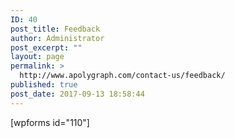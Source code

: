 ```yaml
---
ID: 40
post_title: Feedback
author: Administrator
post_excerpt: ""
layout: page
permalink: >
  http://www.apolygraph.com/contact-us/feedback/
published: true
post_date: 2017-09-13 18:58:44
---
```

[wpforms id="110"]